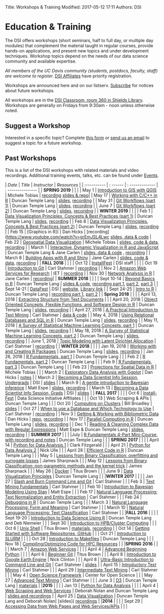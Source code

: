Title: Workshops & Training
Modified: 2017-05-12 17:11
Authors: DSI

# Education & Training

The DSI offers workshops (short seminars, half to full day, or multiple day modules) that complement the material taught in regular courses, provide hands-on applications, and present new topics and under development techniques. Workshop topics depend on the needs of our data science community and available expertise. 

*All members of the UC Davis community (students, postdocs, faculty, staff) are welcome to register.* [DSI Affiliates](membership.html) have priority registration.

Workshops are announced here and on our listserv. [Subscribe](signup.html) for notices about future workshops.

All workshops are in the [DSI Classroom, room 360 in Shields Library](http://dsi.ucdavis.edu/directions.html). Workshops are generally on Fridays from 9:30am - noon unless otherwise noted. 

## Suggest a Workshop

Interested in a specific topic? Complete [this form](https://docs.google.com/forms/d/e/1FAIpQLScdNRern7tWGP7W1xji44W2dHa0GX1yvStsEu8taH5scJFuhw/viewform?edit_requested=true) or [send us an email](mailto:datascience@ucdavis.edu) to suggest a topic for a future workshop.


## Past Workshops

This is a list of the DSI workshops with related materials and video recordings. Additional training events, talks, etc. can be found under [Events](categories.html).

| *Date*    | *Title* | *Instructor* | *Resources* |
| :---------- | : ------ | : ------------- | : --------------- |
| **SPRING 2019** | | |
| May 1 | [Introduction to GIS with QGIS]() | Michele Tobias | [recording](https://www.youtube.com/watch?v=avscRlskV2E) [slides & repo](https://github.com/MicheleTobias/Intro-to-Desktop-GIS-with-QGIS)|
| May 17 | [Working with C/C++ in R](posts/Workshop/2019WorkshopRC) | Duncan Temple Lang | [slides](https://github.com/dsidavis/RCInterface), [recording](https://youtu.be/pr0x-fwMONQ) |
| May 31 | [Git Workflows (part 1)](posts/Workshop/2019WorkshopGit1) | Duncan Temple Lang | [slides](https://github.com/dsidavis/GitWorkshop2), [recording](https://www.youtube.com/watch?v=99geSBgHUrM) |
| June 7 | [Git Workflows (part 2)](posts/Workshop/2019WorkshopGit2) | Duncan Temple Lang | [slides](https://github.com/dsidavis/GitWorkshop2),  [recoridng](https://youtu.be/K1kbn6803CE) |
| **WINTER 2019** | | |
| Feb 1 | [Data Visualization Principles, Concepts & Best Practices (part 1)](posts/Workshop/2019WorkshopDataViz1) | Duncan Temple Lang | [slides](https://github.com/dsidavis/DataVizPrinciples), [recording](https://youtu.be/9AKlPJTQTwo) |
| Feb 8 | [Data Visualization Principles, Concepts & Best Practices (part 2)](posts/Workshop/2019WorkshopDataViz2) | Duncan Temple Lang |  [slides](https://github.com/dsidavis/DataVizPrinciples), [recording](https://youtu.be/YoImPjjByvw) |
| Feb 15 | [Graphics in R]( | Dan Hicks | [recording](https://www.youtube.com/watch?v=grEmJSL4Lwc [slides, data & code](https://github.com.dsidavis/RGraphicsWorkshop)
| Feb 22 | [Geospatial Data Visualization](posts/Workshop/2019WorkshopDataVizGeospatial) | Michele Tobias | [slides, code & data](https://github.com/MicheleTobias/Geospatial-Data-Visualization), [recording](https://youtu.be/854DCLko6Gg) |
| March 1 | [Interactive, Dynamic Visualization in R and JavaScript](posts/Workshop/2019WorkshopDataVizDynamic) |  Duncan Temple Lang & Jane Carlen | [slides, data & code](https://github.com/dsidavis/InteractiveVizWorkshop) , [recording]() |
| March 8 | [Building Apps with R and Shiny](posts/Workshop/2019WorkshopShiny) | Jane Carlen |  [slides, code & data](), [recording]() | 
| **FALL 2018** | | |
| Oct 12 | [InstallFest](posts/Workshop/2018WorkshopInstallFest20181012.html) | DSI staff |   | |
| Oct 19 | [Introduction to Git](posts/Workshop/2018WorkshopGit20181019.html) | Carl Stahmer |  [recording](https://youtu.be/mIAetcXu0U4) |
| Nov 2 | [Amazon Web Services for Research](posts/Workshop/2018WorkshopAWS20181102.html) | IET | [recording](https://www.youtube.com/watch?v=Rjweg7T7n_I) |
| Nov 30 | [Network Analysis in R](posts/Workshop/2018WorkshopNetwork20181116.html) | Jane Carlen | [recording](https://youtu.be/H6IkFnykX1s)|
| **SUMMER 2018** | | |
| Sept 10-14 | [Beyond Basics in R](posts/Workshop/BeyondBasicsR201820180910.html) | Duncan Temple Lang |  [slides & code](https://github.com/dsidavis/RBeyondBasics), [recording part 1](https://www.youtube.com/watch?v=-cAxE62YMzU), [part 2](https://www.youtube.com/watch?v=YItBd02aaLU), [part 3](https://www.youtube.com/watch?v=e8CB9Ea8JCY) |
| Sept 14-21 | [DataFest](posts/DataFest/DataFest201820180914.html) | DSI | [website](http://dsi.ucdavis.edu/WineCatalogs/), [Library link](https://digital.ucdavis.edu/search//%5B%5B%22isPartOf.%40id%22%2C%22or%22%2C%22%2Fcollection%2Fsherry-lehmann%22%5D%5D//10/) |
| Sept 24-25 | [Intro to R](posts/Workshop/IntroR201820250924.html) | Duncan Temple Lang | [recording part 1](https://www.youtube.com/watch?v=0O9fjsxpqsQ), [part 2](https://www.youtube.com/watch?v=ZyWch5HAhqY) |
| **Spring 2018** | | |
| April 13, 2018 | [Extracting Structure from Text Documents](posts/Workshop/2018WorkshopPDFReading20180413.html) | |
| April 20, 2018 | [Object Oriented Concepts, Flexible Functions, and Software Design in R](posts/Workshop/2018WorkshopObjOriented20180420.html) | Duncan Temple Lang |  [slides](https://github.com/dsidavis/ROOPWorkshop), [recording](https://www.youtube.com/watch?v=Gc-d96yQmyU&feature=youtu.be) |
| April 27, 2018 | [A Practical Introduction to Text Mining](http://dsi.ucdavis.edu/posts/Workshop/2018WorkshopTextMining20180427.html) | Carl Stahmer | [data & code](https://github.com/cstahmer/text_mining_with_r) |
| May 4, 2018 | [Using Relational Databases and SQL in R](http://dsi.ucdavis.edu/posts/Workshop/2018WorkshopSQL20180504.html) | Duncan Temple Lang | [slides](https://github.com/dsidavis/SQLworkshop), [recording](https://www.youtube.com/watch?v=ipOGYFhofn4&feature=youtu.be) |
| May 11, 2018 | [A Survey of Statistical Machine Learning Concepts, part 1](posts/Workshop/2018WorkshopMachine120180511.html) | Duncan Temple Lang | [slides](https://github.com/dsidavis/surveystatml), [recording](https://www.youtube.com/watch?v=16Aq_8JE0Vc&feature=youtu.be)  |
| May 18, 2018 | [A Survey of Statistical Machine Learning Concepts, part 2](posts/Workshop/2018WorkshopMachine220180518.html) | Duncan Temple Lang | [slides](https://github.com/dsidavis/SurveyStatML), [recording](https://www.youtube.com/watch?v=1DSio_Tv6Hc&feature=youtu.be)  |
| June 1, 2018 | [Topic Modeling with Latent Dirichlet Allocation](posts/Workshop/2018WorkshopTopicModeling20180601.html) | Carl Stahmer |  [recording](https://www.youtube.com/watch?v=rHp05tFPDDk) |
| **WINTER 2018** | | |
| Jan 19, 2018 | [Working with and Creating R Packages](posts/Workshop/Package20180119.html) | Duncan Temple Lang |  [slides](https://github/com/dsidavis/RPackagesWorkshop), [recording](https://www.youtube.com/watch?v=ntFrolMI3Ng) |
| Jan 26, 2018 | [R Fundamentals, part 1](posts/Workshop/fundamentals1_1820180126.html) | Duncan Temple Lang | |
| Feb 2 |  [R Fundamentals, part 2](posts/Workshop/fundamentals2_1820180202.html) | Duncan Temple Lang | |
| Feb 9 | [R Fundamentals, part 3](posts/Workshop/fundamentals3_1820180209.html) | Duncan Temple Lang | |
| Feb 23 | [Projections for Spatial Data in R](posts/Workshop/Projection20180223.html) | Michele Tobias | |
| March 2 | [Exploratory Data Analysis with Ggplot](posts/Workshop/Ggplo20180302.html) | Dan Hicks | [notes](https://github.com/dhicks/ggplot_workshop/blob/master/outline.md) | 
| March 2 | [Becoming a Data Scientist Info Session, Undergrads](posts/Talk/2018DSInfoSession20180312.html) | DSI | [slides](DataScienceCareers/UGDataScientist.html#1) |
| March 9 | [A gentle introduction to Bayesian inference](posts/Workshop/Baye20180309.html) | Matt Espe |  [slides](https://github.com/dsidavis/IntroBayesWorkshop), [recording](https://www.youtube.com/watch?v=kw397Ioru3U) |
| March 13 | [Becoming a Data Scientist Info Session, Grads](posts/Talk/2018DSInfoSession20180312.html) | DSI | [slides](GradDataScientist.html#1) |
| **FALL 2017** | | |
| Oct 6 | [Install-Fest](posts/Workshop/InstallFes20171006.html) | Data Science Initiative Affiliates | | 
| Oct 13 | Web Scraping & APIs | Duncan Temple Lang | |
| Oct 20 | [Computing on Clusters](posts/Workshop/ClusterComputin20171020.html) | Bill Broadley | [slides](https://www.youtube.com/watch?v=KtUqgRdPOy4&feature=youtu.be) |
| Oct 27 | [When to use a Database and Which Technology to Use](posts/Workshop/Database20171027.html) | Carl Stahmer |  [recording](https://www.youtube.com/watch?v=HJFV_w3MxrU&feature=youtu.be) |
| Nov 3 | [Getting & Working with Bibliometric Data](posts/Workshop/Bibliometric20171103.html) | Dan Hicks | [repo](https://github.com/dsidavis/bibliometrics-workshop), [recording](https://www.youtube.com/watch?v=C1EnFjXXKho&t=2s) |
| Nov 17 | [Parallel Computing in R](posts/Workshop/ParallelComputing20171117.html) | Duncan Temple Lang | [slides](https://github.com/dsidavis/parallelr), [recording](https://www.youtube.com/watch?v=TTKSlhrSZ3g&feature=youtu.be) |
| Dec 1 | [Reading & Cleaning Complex Data with Regular Expressions](posts/Workshop/RegularExpression20171201.html) | Matt Espe & Duncan Temple Lang |  [slides](https://github.com/dsidavis/data_cleaning_w_r), [recording](https://www.youtube.com/watch?v=VNUizaTVQAU) |
| **SUMMER 2017** | | |
|July | [R Fundamentals 4-Part Mini-Course, with recording and notes](posts/Workshop/RFundamental20170711.html)  | Duncan Temple Lang | |
| **SPRING 2017** | | |
| April 14 | [Python for Data Analysis 1](posts/Workshop/python120170414.html) | Clark Fitzgerald | |
| April 21 | [Python for Data Analysis 2](posts/Workshop/python220170421.html) | Nick Ulle | |
| April 28 | [Efficient Code in R](posts/Workshop/workshop-efficient-code-in-r20170428.html) | Duncan Temple Lang | |
| May 5 | [Lessons from Binary Classification: overfitting and surrogate losses](posts/Workshop/MachineLearnin20170505.html) | James Sharpnack | |
| May 12 | [Lessons from Binary Classification: non-parametric methods and the kernel trick](posts/Workshop/BinaryClassificatio20170512.html) | James Sharpnack | |
| May 26 | [Docker](posts/Workshop/Docke20170526.html) | Titus Brown | |
| June 9 | [Data Visualization Principles](posts/Workshop/Visualizatio20170609.html) | Duncan Temple Lang | |
|**WINTER 2017** | | |
| Jan 27 | [Slash and Burn Command Line and Git](posts/Workshop/Gi20170203.html) | Carl Stahmer | |
| Feb 3 | [Text Mining Fundamentals](posts/Workshop/TextMining120170203.html) | Carl Stahmer | |
| Feb 10 | [Introduction to Bayesian Modeling Using Stan](posts/Workshop/sta20170210.html) | Matt Espe | |
| Feb 17 | [Natural Language Processing: Text Normalization and Entity Extraction](posts/Workshop/TextNormEntityExtraction20170217.html) | Carl Stahmer | |
| Feb 24 | [Debugging in R](posts/Workshop/DebuggingIn20170224.html) | Duncan Temple Lang | |
| March 3 | [Natural Language Processing: Form and Meaning](posts/Workshop/NLPFormMeaning20170303.html) | Carl Stahmer | |
| March 10 | [Natural Language Processing: Text Classification](posts/Workshop/NLPTextClassification20170310.html) | Carl Stahmer | |
|**FALL 2016** | | |
| Sept 19-20 | [Introduction to Data Science Using R](posts/Workshop/Rbootcam20160919.html) | Duncan Temple Lang and Deb Niemeier | |
| Sept 30 | [Introduction to HPB/Cluster Computing](posts/Workshop/HPC120160930.html) | |
| Oct 6 | [Unix Shell](posts/Workshop/UnixShel20161006.html) | Titus Brown | [materials](https://dib-training.readthedocs.io/en/pub/2016-10-06-shell-halfday.html), [recording](https://dib-training.readthedocs.io/en/pub/2016-10-06-shell-halfday.html) |
| Oct 14 | [Getting Started with Software Repositories, GitHub](posts/Workshop/HPC220161014.html) | |
| Oct 21 | [Introduction to SLURM](posts/Workshop/HPC220161014.html) | | |
| Oct 28 | [Introduction to Makefiles](posts/Workshop/HPC420161028.html) | Duncan Temple Lang | |
| Nov 18 | [Compiling/Optimizing Code for HPC Resources](posts/Workshop/HPC620161118.html) | |
|**SPRING 2016** | | |
| March 7 | [Amazon Web Services](http://dsi.ucdavis.edu/http://dib-training.readthedocs.org/en/pub/2016-03-03-aws-br.html) | | |
| April 4 | [Advanced Beginning Python](http://dsi.ucdavis.edu/posts/workshop/advbegpython20160404.html) | | |
| April 6 | [Beginner Git](posts/Workshop/beginner-git20160406.html) | Titus Brown | |
| April 8 | [Introduction to Google Earth Engine](posts/Workshop/hands-on-introduction-to-google-earth-engine20160408.html) | Nick Clinton | |
| April 8 | [Ultra-Basic Introduction to Command Line and Git](posts/Workshop/cmdlinegit20160408.html) | Carl Stahmer | [slides](http://ds.lib.ucdavis.edu/2016/04/01/48-ultra-basic-introduction-to-the-command-line-and-git-2/)  |
| April 15 | [Introductory Text Mining](posts/Workshop/introductory-text-mining20160415.html) | Carl Stahmer | |
| April 29 | [Intermediate Text Mining](posts/Workshop/intermediate-text-mining20160429.html) | Carl Stahmer | |
| May 4 | [Open Science Framework](posts/Workshop/open-science-framework-workshop20160504.html) | Center for Open Science | |
| May 27 | [Advanced Text Mining](posts/Workshop/advanced-text-mining20160527.html) | Carl Stahmer | |
| June 3 | [D3](posts/Workshop/D3DataVisualizatio20160603.html) | Duncan Temple Lang | [materials](https://github.com/duncantl/D3materials) |
|**2015** | | |
| Jan 13 | [Python for Data Analysis](http://dsi.ucdavis.edu/posts/Workshop/PythonMiniCours20150113.html) | | |
| April 4 | [Web Scraping and Web Services](posts/Workshop/WebScraping201520150404.html) | Deborah Nolan and Duncan Temple Lang | [slides and recordings](NSFWorkshops/Visualization/) |
| April 25 | [Data Visualization](posts/Workshop/1-day-workshop-on-visualization-with-r20150425.html) | Duncan Temple Lang and Deborah Nolan| [slides]( [recordings](NSFWorkshops/Visualization/movies.html) |
|**2014** | | |
| Sept 29 | [Accessing Data from Web Pages and Web Services/APIs](http://dsi.ucdavis.edu/posts/Workshop/WebScraping201420140929.html) | | |